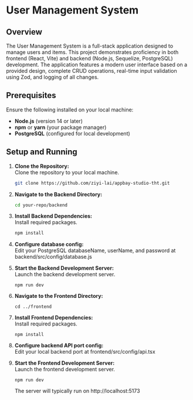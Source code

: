 # User Management System

## Overview

The User Management System is a full-stack application designed to manage users and items. This project demonstrates proficiency in both frontend (React, Vite) and backend (Node.js, Sequelize, PostgreSQL) development. The application features a modern user interface based on a provided design, complete CRUD operations, real-time input validation using Zod, and logging of all changes.

## Prerequisites

Ensure the following installed on your local machine:

- **Node.js** (version 14 or later)
- **npm** or **yarn** (your package manager)
- **PostgreSQL** (configured for local development)

## Setup and Running
1. **Clone the Repository:**  
   Clone the repository to your local machine.
   ```bash
   git clone https://github.com/ziyi-lai/appbay-studio-tht.git
   ```

2. **Navigate to the Backend Directory:**  
   ```bash
   cd your-repo/backend
   ```

3. **Install Backend Dependencies:**  
   Install required packages.
   ```bash
   npm install
   ```

4. **Configure database config:**  
   Edit your PostgreSQL databaseName, userName, and password at backend/src/config/database.js

6. **Start the Backend Development Server:**  
   Launch the backend development server.
   ```
   npm run dev
   ```

7. **Navigate to the Frontend Directory:**  
   ```
   cd ../frontend
   ```

8. **Install Frontend Dependencies:**  
   Install required packages.
   ```
   npm install
   ```

9. **Configure backend API port config:**  
   Edit your local backend port at frontend/src/config/api.tsx

10. **Start the Frontend Development Server:**  
    Launch the frontend development server.
    ```
    npm run dev
    ```
    The server will typically run on http://localhost:5173
